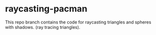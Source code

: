 # raycasting-pacman
This repo branch contains the code for raycasting triangles and spheres with shadows. (ray tracing triangles).
